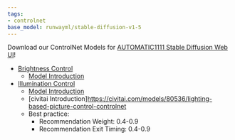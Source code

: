 ```yaml
---
tags:
- controlnet
base_model: runwayml/stable-diffusion-v1-5
---
```

 Download our ControlNet Models for [AUTOMATIC1111 Stable Diffusion Web UI](https://github.com/AUTOMATIC1111/stable-diffusion-webui)!

 * [Brightness Control](https://huggingface.co/ioclab/ioc-controlnet/resolve/main/models/control_v1p_sd15_brightness.safetensors)
   * [Model Introduction](https://huggingface.co/ioclab/control_v1p_sd15_brightness)
 * [Illumination Control](https://huggingface.co/ioclab/ioc-controlnet/resolve/main/models/control_v1p_sd15_illumination.safetensors)
   * [Model Introduction](https://huggingface.co/ioclab/control_v1u_sd15_illumination_webui)
   * [civitai Introduction]https://civitai.com/models/80536/lighting-based-picture-control-controlnet
   * Best practice:
       * Recommendation Weight: 0.4-0.9
       * Recommendation Exit Timing: 0.4-0.9